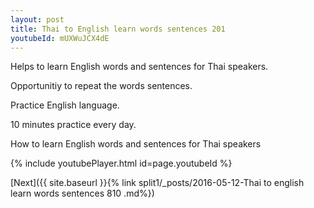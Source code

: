 ```yaml
---
layout: post
title: Thai to English learn words sentences 201 
youtubeId: mUXWuJCX4dE
---
```

 
 
Helps to learn English words and sentences for Thai speakers.

Opportunitiy to repeat the words sentences. 

Practice English language. 
 
10 minutes practice every day. 
 
How to learn English words and sentences for Thai speakers 
 
{% include youtubePlayer.html id=page.youtubeId %}
 
 
[Next]({{ site.baseurl }}{% link  split1/_posts/2016-05-12-Thai to english learn words sentences 810 .md%})
 
